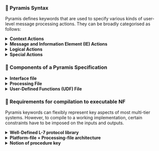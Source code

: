 ### 📌 Pyramis Syntax
Pyramis defines keywords that are used to specify various kinds of user-level message processing actions. They can be broadly categorised as follows:
<details>
<summary> <strong>Context Actions</strong></summary>
 Pyramis supports the notion of contexts that store application state. Contexts are always persistent
 and are stored in <code>std::map<></code> as specified by the user.
 
 <code>STORE(__in_map_name, __at_map_key, __at_map_struct_attribute, __value)</code>
 <ul>
  <li>The <strong>STORE</strong> action is used to indicate storage of a value in a map. </li>
  <li>In Pyramis, every map has an associated map struct that contains every attribute specified to be accessed or stored in it.</li>
 </ul>

 <code>LOOKUP(__and_store_in_ident, __from_map_name, __key, __attribute_of_map_struct)</code>
</details>

<details>
<summary> <strong>Message and Information Element (IE) Actions</strong></summary>
</details>

<details>
<summary> <strong>Logical Actions</strong></summary>
</details>

<details>
<summary> <strong>Special Actions</strong></summary>
</details>




### 📖 Components of a Pyramis Specification
<details>
<summary> <strong>Interface file</strong></summary>
  The <strong>interface file</strong> is a json file that describes the architecture of your multi-tier system in terms of individual nodes and their <ins>interface descriptions</ins>.
  The interface file has a <a href="https://github.com/armaanchowfin/pyramis/blob/master/examples/login-system/interfaces.json">fixed format </a>, enforced by the compiler. 
  Among other configuration options, it specifies peer nodes and protocols which are used by the compiler to validate the flow of message `SEND`s, and also help in the subsequent generation of the platform file.

</details>

<details>
<summary> <strong>Processing File</strong></summary>
</details>

<details>
<summary> <strong>User-Defined Functions (UDF) File</strong></summary>
</details>

### 📖 Requirements for compilation to executable NF

Pyramis keywords can flexibly represent key aspects of most multi-tier systems. However, to compile to a working implementation, certain constraints have to be imposed on the inputs and outputs.
  
<details>
<summary> <strong>Well-Defined L-7 protocol library</strong></summary>
  Pyramis supports multitier systems using the NGAP and HTTP L-7 protocols out of the box. However, rolling your own application-layer protocol would have to meet certain requirements: 

- Valid messages for custom protocols must be implemented as complete C/C++ structs. These files may be stored in a `utils` directory in the your root folder.
- HTTP messages must represent and access their payload strings as attributes of nlohmann::json objects. We provide an HTTP library for this purpose.
- All char arrays are interpreted as C++ `std::vector<char>`. Strings, if any, must be null-terminated.
</details>

<details>
<summary> <strong>Platform-file + Processing-file architecture</strong></summary>
  Where a platform file triggers kernel networking actions, and the processing file performs user-level message-processing actions

- In the current implementation, a C++ user-level processing file is generated from the Pyramis specification.
- In the current implementation, a multithreaded, asynchronous epoll-based platform.cpp file is generated that declares an entry point into the user-level processing code.
</details>

<details>
<summary> <strong>Notion of procedure key</strong></summary>
  The NF must generate a unique procedure key for each instance of procedure. Procedure may be simple (login request-response) or complex (SMF session-establishment). Complexity arises due to the requirement of demultiplexing messages received at a single interface to the correct message handler. The notion of "key" and its supporting `fd_to_key_map` and `key_to_fd_map` are implementation-specific constructs that enable this message demultiplexing.

- `procedure_key` is used by the NF application to maintain a synchronous message-processing flow despite asynchronous message ingress at an NF
- A single NF independently initiates procedure requests.
  </details>
